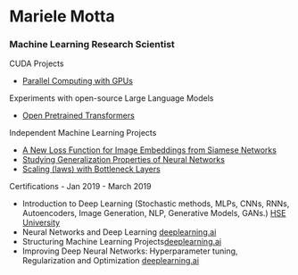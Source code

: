 # Mariele Motta
### Machine Learning Research Scientist

CUDA Projects
- [Parallel Computing with GPUs](https://github.com/mfmotta/CUDA_labs)

Experiments with open-source Large Language Models
- [Open Pretrained Transformers](https://github.com/mfmotta/open_pretrained_transformers)


Independent Machine Learning Projects
- [A New Loss Function for Image Embeddings from Siamese Networks](https://github.com/mfmotta/computer_vision_experiments_loss_functions_tests) 
- [Studying Generalization Properties of Neural Networks](https://github.com/mfmotta/deep_learning_generalization_experiments)
- [Scaling (laws) with Bottleneck Layers](https://github.com/mfmotta/scaling-experiments)


Certifications - Jan 2019 - March 2019

- Introduction to Deep Learning (Stochastic methods, MLPs, CNNs, RNNs, Autoencoders, Image Generation, NLP, Generative Models, GANs.) [HSE University](https://www.coursera.org/account/accomplishments/certificate/TNRNLTKYMVJQ)
- Neural Networks and Deep Learning [deeplearning.ai](https://www.coursera.org/account/accomplishments/certificate/UF8SHWPJESTY)
- Structuring Machine Learning Projects[deeplearning.ai](https://www.coursera.org/account/accomplishments/certificate/GDW9L625B6AD)
- Improving Deep Neural Networks: Hyperparameter tuning, Regularization and Optimization [deeplearning.ai](https://www.coursera.org/account/accomplishments/certificate/GXP6H578LCX8)

